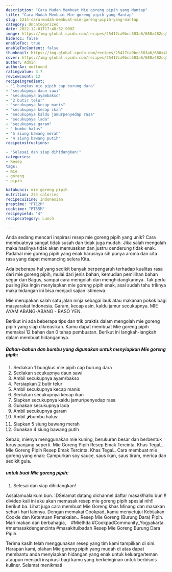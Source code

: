 ```yaml
---
description: "Cara Mudah Membuat Mie goreng pipih yang Mantap"
title: "Cara Mudah Membuat Mie goreng pipih yang Mantap"
slug: 1214-cara-mudah-membuat-mie-goreng-pipih-yang-mantap
category: Uncategorized
date: 2022-12-01T17:48:32.900Z
image: https://img-global.cpcdn.com/recipes/25417ca9bcc583a6/680x482cq70/mie-goreng-pipih-foto-resep-utama.jpg
hideToc: false
enableToc: true
enableTocContent: false
thumbnail: https://img-global.cpcdn.com/recipes/25417ca9bcc583a6/680x482cq70/mie-goreng-pipih-foto-resep-utama.jpg
cover: https://img-global.cpcdn.com/recipes/25417ca9bcc583a6/680x482cq70/mie-goreng-pipih-foto-resep-utama.jpg
author: Admin
authorAv: notfound
ratingvalue: 3.7
reviewcount: 12
recipeingredient:
- "1 bungkus mie pipih cap burung dara"
- "secukupnya daun sawi"
- "secukupnya ayambakso"
- "2 butir telur"
- "secukupnya kecap manis"
- "secukupnya kecap ikan"
- "secukupnya kaldu jamurpenyedap rasa"
- "secukupnya lada"
- "secukupnya garam"
- " bumbu halus"
- "5 siung bawang merah"
- "4 siung bawang putih"
recipeinstructions:

- "Selesai dan siap dihidangkan!"
categories:
- Resep
tags:
- mie
- goreng
- pipih

katakunci: mie goreng pipih 
nutrition: 254 calories
recipecuisine: Indonesian
preptime: "PT12M"
cooktime: "PT55M"
recipeyield: "4"
recipecategory: Lunch

---
```





Anda sedang mencari inspirasi resep mie goreng pipih yang unik? Cara membuatnya sangat tidak susah dan tidak juga mudah. Jika salah mengolah maka hasilnya tidak akan memuaskan dan justru cenderung tidak enak. Padahal mie goreng pipih yang enak harusnya sih punya aroma dan cita rasa yang dapat memancing selera Kita.





Ada beberapa hal yang sedikit banyak berpengaruh terhadap kualitas rasa dari mie goreng pipih, mulai dari jenis bahan, kemudian pemilihan bahan segar dan Bagus, sampai cara mengolah dan menghidangkannya. Tak perlu pusing jika ingin menyiapkan mie goreng pipih enak,      asal sudah tahu triknya maka hidangan ini bisa menjadi sajian istimewa.














Mie merupakan salah satu jalan ninja sebagai lauk atau makanan pokok bagi masyarakat Indonesia. Garam, kecap asin, kaldu jamur secukupnya. MIE AYAM ABANG-ABANG - BASO YEN.






Berikut ini ada beberapa tips dan trik praktis dalam mengolah mie goreng pipih yang siap dikreasikan. Kamu dapat membuat Mie goreng pipih memakai 12 bahan dan 0 tahap pembuatan. Berikut ini langkah-langkah dalam membuat hidangannya.

<!--inarticleads1-->

##### Bahan-bahan dan bumbu yang digunakan untuk menyiapkan Mie goreng pipih:

1. Sediakan 1 bungkus mie pipih cap burung dara
1. Sediakan secukupnya daun sawi
1. Ambil secukupnya ayam/bakso
1. Persiapkan 2 butir telur
1. Ambil secukupnya kecap manis
1. Sediakan secukupnya kecap ikan
1. Siapkan secukupnya kaldu jamur/penyedap rasa
1. Gunakan secukupnya lada
1. Ambil secukupnya garam
1. Ambil  🌶bumbu halus:
1. Siapkan 5 siung bawang merah
1. Gunakan 4 siung bawang putih


Sebab, mienya menggunakan mie kuning, berukuran besar dan berbentuk lurus panjang seperti. Mie Goreng Pipih Resep Emak Tercinta. ️Khas TegaL. Mie Goreng Pipih Resep Emak Tercinta. ️Khas TegaL. Cara membuat mie goreng yang enak: Campurkan soy sauce, saus ikan, saus tiram, merica dan sedikit gula. 

<!--inarticleads2-->

#####  untuk buat Mie goreng pipih:


1. Selesai dan siap dihidangkan!

Assalamualaikum bun. :DSelamat datang dichannel daftar masak!hallo bun !! divideo kali ini aku akan memasak resep mie goreng pipih spesial nih!! berikut ba. Lihat juga cara membuat Mie Goreng khas Minang dan masakan sehari-hari lainnya. Dengan memakai Cookpad, kamu menyetujui Kebijakan Cookie dan Ketentuan Pemakaian.. Resep Mie Goreng (Burung Dara) Pipih. Mari makan dan berbahagia, ️ ️ ️ #MieIhda #CookpadCommunity_Yogyakarta #memasakdengancinta #masakituibadah Resep Mie Goreng Burung Dara Pipih. 

Terima kasih telah menggunakan resep yang tim kami tampilkan di sini. Harapan kami, olahan Mie goreng pipih yang mudah di atas dapat membantu anda menyiapkan hidangan yang enak untuk keluarga/teman ataupun menjadi inspirasi bagi kamu yang berkeinginan untuk berbisnis kuliner. Selamat menikmati
